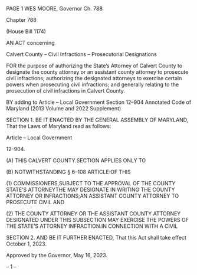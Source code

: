 PAGE 1
WES MOORE, Governor Ch. 788

Chapter 788

(House Bill 1174)

AN ACT concerning

Calvert County – Civil Infractions – Prosecutorial Designations

FOR the purpose of authorizing the State’s Attorney of Calvert County to designate the
county attorney or an assistant county attorney to prosecute civil infractions;
authorizing the designated attorneys to exercise certain powers when prosecuting
civil infractions; and generally relating to the prosecution of civil infractions in
Calvert County.

BY adding to
Article – Local Government
Section 12–904
Annotated Code of Maryland
(2013 Volume and 2022 Supplement)

SECTION 1. BE IT ENACTED BY THE GENERAL ASSEMBLY OF MARYLAND,
That the Laws of Maryland read as follows:

Article – Local Government

12–904.

(A) THIS CALVERT COUNTY.SECTION APPLIES ONLY TO

(B) NOTWITHSTANDING § 6–108 ARTICLE:OF THIS

(1) COMMISSIONERS,SUBJECT TO THE APPROVAL OF THE COUNTY
STATE’S ATTORNEYTHE MAY DESIGNATE IN WRITING THE COUNTY ATTORNEY OR
INFRACTIONS;AN ASSISTANT COUNTY ATTORNEY TO PROSECUTE CIVIL AND

(2) THE COUNTY ATTORNEY OR THE ASSISTANT COUNTY ATTORNEY
DESIGNATED UNDER THIS SUBSECTION MAY EXERCISE THE POWERS OF THE
STATE’S ATTORNEY INFRACTION.IN CONNECTION WITH A CIVIL

SECTION 2. AND BE IT FURTHER ENACTED, That this Act shall take effect
October 1, 2023.

Approved by the Governor, May 16, 2023.

– 1 –